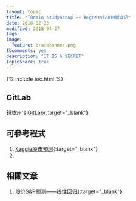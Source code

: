 ```yaml
---
layout: topic
title: "TBrain StudyGroup -- Regression相關資訊"
date: 2018-02-28
modified: 2018-04-17
tags:
image:
  feature: brainbanner.png
fbcomments: yes
description: "IT IS A SECRET"
TopicShare: true
---
```


{% include toc.html %}

## GitLab

[錢竑州's GitLab](https://gitlab.com/tbrain-study/Work_on_Feature_Engineering){:target="_blank"}

## 可參考程式

1. [Kaggle股市預測](https://www.kaggle.com/borismarjanovic/price-volume-data-for-all-us-stocks-etfs/kernels?sortBy=votes&group=everyone&pageSize=20&datasetId=4538){:target="_blank"}
2.


## 相關文章

1. [股价S&P预测——线性回归](https://blog.csdn.net/zm714981790/article/details/51232559){:target="_blank"}
